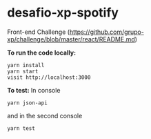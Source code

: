 # desafio-xp-spotify
Front-end Challenge (https://github.com/grupo-xp/challenge/blob/master/react/README.md)


**To run the code locally:**
```
yarn install
yarn start
visit http://localhost:3000
```
**To test:**
In console
```
yarn json-api
```
and in the second console
```
yarn test
```
